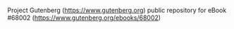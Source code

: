 Project Gutenberg (https://www.gutenberg.org) public repository for
eBook #68002 (https://www.gutenberg.org/ebooks/68002)
